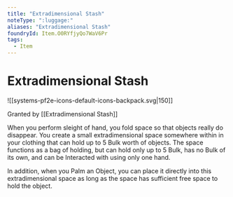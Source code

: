 ```yaml
---
title: "Extradimensional Stash"
noteType: ":luggage:"
aliases: "Extradimensional Stash"
foundryId: Item.O0RYfjyQo7WaV6Pr
tags:
  - Item
---
```


# Extradimensional Stash
![[systems-pf2e-icons-default-icons-backpack.svg|150]]

Granted by [[Extradimensional Stash]]

When you perform sleight of hand, you fold space so that objects really do disappear. You create a small extradimensional space somewhere within in your clothing that can hold up to 5 Bulk worth of objects. The space functions as a bag of holding, but can hold only up to 5 Bulk, has no Bulk of its own, and can be Interacted with using only one hand.

In addition, when you Palm an Object, you can place it directly into this extradimensional space as long as the space has sufficient free space to hold the object.
